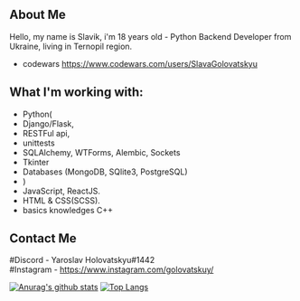 ## About Me
Hello, my name is Slavik, i'm 18 years old - Python Backend Developer from Ukraine, living in Ternopil region.

* codewars https://www.codewars.com/users/SlavaGolovatskyu

## What I'm working with:
* Python(
* Django/Flask,
* RESTFul api,
* unittests
* SQLAlchemy, WTForms, Alembic, Sockets
* Tkinter
* Databases (MongoDB, SQlite3, PostgreSQL) 
* )
* JavaScript, ReactJS.
* HTML & CSS(SCSS).
* basics knowledges C++


## Contact Me
#Discord  - Yaroslav Holovatskyu#1442 <br />
#Instagram - https://www.instagram.com/golovatskuy/


[![Anurag's github stats](https://github-readme-stats.vercel.app/api?username=SlavaGolovatskyu)](https://github.com/anuraghazra/github-readme-stats)
[![Top Langs](https://github-readme-stats.vercel.app/api/top-langs/?username=SlavaGolovatskyu&layout=compact)](https://github.com/anuraghazra/github-readme-stats)

